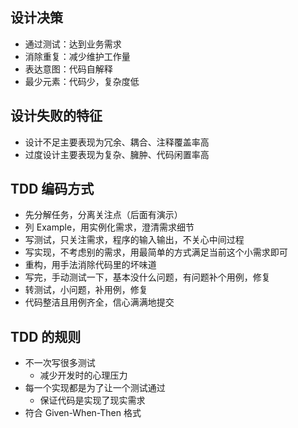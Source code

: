 
## 设计决策
- 通过测试：达到业务需求
- 消除重复：减少维护工作量
- 表达意图：代码自解释
- 最少元素：代码少，复杂度低

## 设计失败的特征
- 设计不足主要表现为冗余、耦合、注释覆盖率高
- 过度设计主要表现为复杂、臃肿、代码闲置率高

## TDD 编码方式
- 先分解任务，分离关注点（后面有演示）
- 列 Example，用实例化需求，澄清需求细节
- 写测试，只关注需求，程序的输入输出，不关心中间过程
- 写实现，不考虑别的需求，用最简单的方式满足当前这个小需求即可
- 重构，用手法消除代码里的坏味道
- 写完，手动测试一下，基本没什么问题，有问题补个用例，修复
- 转测试，小问题，补用例，修复
- 代码整洁且用例齐全，信心满满地提交

## TDD 的规则
- 不一次写很多测试
	- 减少开发时的心理压力
- 每一个实现都是为了让一个测试通过
	- 保证代码是实现了现实需求
- 符合 Given-When-Then 格式